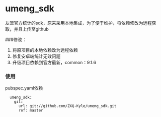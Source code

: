 # umeng_sdk
友盟官方统计的sdk，原来采用本地集成，为了便于维护，将依赖修改为远程获取，并且上传至github

###修改：
1. 将原项目的本地依赖改为远程依赖
2. 修复安卓端统计无效问题
3. 升级项目依赖到官方最新，common：9.1.6

### 使用
pubspec.yaml依赖
```
  umeng_sdk:
    git:
      url: git://github.com/ZXQ-Kyle/umeng_sdk.git
      ref: master
```


